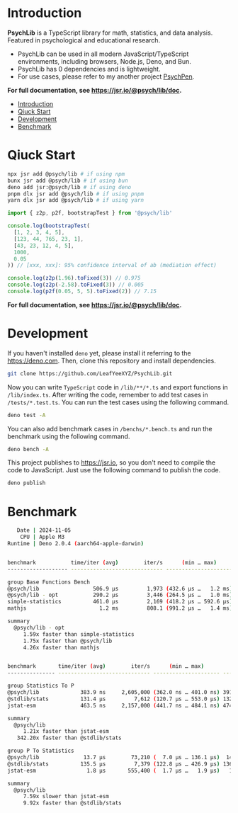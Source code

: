 # Introduction

**PsychLib** is a TypeScript library for math, statistics, and data analysis. Featured in psychological and educational research.

- PsychLib can be used in all modern JavaScript/TypeScript environments, including browsers, Node.js, Deno, and Bun.
- PsychLib has 0 dependencies and is lightweight.
- For use cases, please refer to my another project [PsychPen](https://github.com/LeafYeeXYZ/PsychPen).

**For full documentation, see <https://jsr.io/@psych/lib/doc>.**

- [Introduction](#introduction)
- [Qiuck Start](#qiuck-start)
- [Development](#development)
- [Benchmark](#benchmark)

# Qiuck Start

```bash
npx jsr add @psych/lib # if using npm
bunx jsr add @psych/lib # if using bun
deno add jsr:@psych/lib # if using deno
pnpm dlx jsr add @psych/lib # if using pnpm
yarn dlx jsr add @psych/lib # if using yarn
```

```typescript
import { z2p, p2f, bootstrapTest } from '@psych/lib'

console.log(bootstrapTest(
  [1, 2, 3, 4, 5],
  [123, 44, 765, 23, 1],
  [43, 23, 12, 4, 5],
  1000,
  0.05
)) // [xxx, xxx]: 95% confidence interval of ab (mediation effect)

console.log(z2p(1.96).toFixed(3)) // 0.975
console.log(z2p(-2.58).toFixed(3)) // 0.005
console.log(p2f(0.05, 5, 5).toFixed(2)) // 7.15
```

**For full documentation, see <https://jsr.io/@psych/lib/doc>.**

# Development

If you haven't installed `deno` yet, please install it referring to the <https://deno.com>. Then, clone this repository and install dependencies.

```bash
git clone https://github.com/LeafYeeXYZ/PsychLib.git
```

Now you can write `TypeScript` code in `/lib/**/*.ts` and export functions in `/lib/index.ts`. After writing the code, remember to add test cases in `/tests/*.test.ts`. You can run the test cases using the following command.

```bash
deno test -A
```

You can also add benchmark cases in `/benchs/*.bench.ts` and run the benchmark using the following command.

```bash
deno bench -A
```

This project publishes to <https://jsr.io>, so you don't need to compile the code to JavaScript. Just use the following command to publish the code.

```bash
deno publish
```

# Benchmark

```bash
   Date | 2024-11-05
    CPU | Apple M3
Runtime | Deno 2.0.4 (aarch64-apple-darwin)


benchmark           time/iter (avg)        iter/s      (min … max)           p75      p99     p995
------------------- ----------------------------- --------------------- --------------------------

group Base Functions Bench
@psych/lib                 506.9 µs         1,973 (432.6 µs …   1.2 ms) 531.8 µs 638.0 µs 666.4 µs
@psych/lib - opt           290.2 µs         3,446 (264.5 µs …   1.0 ms) 297.8 µs 346.4 µs 391.8 µs
simple-statistics          461.0 µs         2,169 (418.2 µs … 592.6 µs) 466.6 µs 543.9 µs 546.2 µs
mathjs                       1.2 ms         808.1 (991.2 µs …   1.4 ms)   1.3 ms   1.4 ms   1.4 ms

summary
  @psych/lib - opt
     1.59x faster than simple-statistics
     1.75x faster than @psych/lib
     4.26x faster than mathjs


benchmark       time/iter (avg)        iter/s      (min … max)           p75      p99     p995
--------------- ----------------------------- --------------------- --------------------------

group Statistics To P
@psych/lib             383.9 ns     2,605,000 (362.0 ns … 401.0 ns) 391.9 ns 397.3 ns 401.0 ns
@stdlib/stats          131.4 µs         7,612 (120.7 µs … 553.0 µs) 132.1 µs 155.8 µs 163.0 µs
jstat-esm              463.5 ns     2,157,000 (441.7 ns … 484.1 ns) 474.7 ns 480.9 ns 484.1 ns

summary
  @psych/lib
     1.21x faster than jstat-esm
   342.20x faster than @stdlib/stats

group P To Statistics
@psych/lib              13.7 µs        73,210 (  7.0 µs … 136.1 µs)  14.8 µs  22.8 µs  26.2 µs
@stdlib/stats          135.5 µs         7,379 (122.8 µs … 426.9 µs) 136.6 µs 154.8 µs 167.6 µs
jstat-esm                1.8 µs       555,400 (  1.7 µs …   1.9 µs)   1.8 µs   1.9 µs   1.9 µs

summary
  @psych/lib
     7.59x slower than jstat-esm
     9.92x faster than @stdlib/stats
```